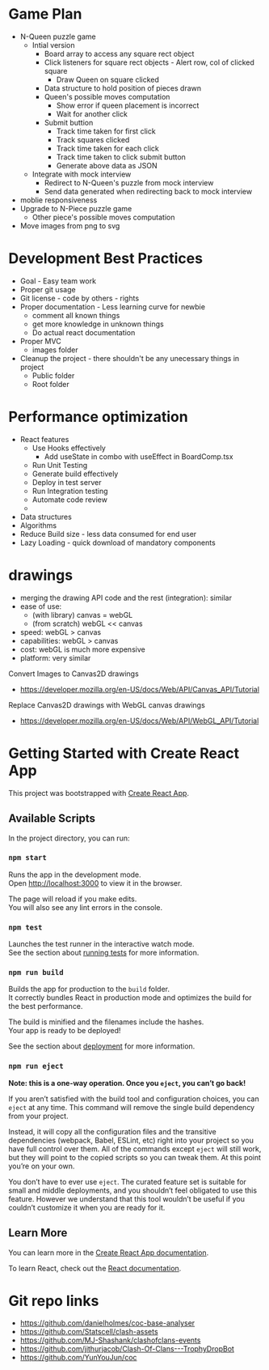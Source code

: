 # Game Plan
* N-Queen puzzle game
    * Intial version
        * Board array to access any square rect object
        * Click listeners for square rect objects - Alert row, col of clicked square
            * Draw Queen on square clicked
        * Data structure to hold position of pieces drawn
        * Queen's possible moves computation
            * Show error if queen placement is incorrect
            * Wait for another click
        * Submit buttion
            * Track time taken for first click
            * Track squares clicked
            * Track time taken for each click
            * Track time taken to click submit button
            * Generate above data as JSON
    * Integrate with mock interview
        * Redirect to N-Queen's puzzle from mock interview
        * Send data generated when redirecting back to mock interview
* moblie responsiveness
* Upgrade to N-Piece puzzle game
    * Other piece's possible moves computation
* Move images from png to svg

# Development Best Practices
* Goal - Easy team work
* Proper git usage
* Git license - code by others - rights
* Proper documentation - Less learning curve for newbie
    * comment all known things
    * get more knowledge in unknown things
    * Do actual react documentation
* Proper MVC
    * images folder
* Cleanup the project - there shouldn't be any unecessary things in project
    * Public folder
    * Root folder

# Performance optimization
* React features
    * Use Hooks effectively
        * Add useState in combo with useEffect in BoardComp.tsx
    * Run Unit Testing
    * Generate build effectively
    * Deploy in test server
    * Run Integration testing
    * Automate code review
    * 
* Data structures
* Algorithms
* Reduce Build size - less data consumed for end user
* Lazy Loading - quick download of mandatory components

# drawings
* merging the drawing API code and the rest (integration): similar
* ease of use:
    * (with library) canvas = webGL
    * (from scratch) webGL << canvas
* speed: webGL > canvas
* capabilities: webGL > canvas
* cost: webGL is much more expensive
* platform: very similar

Convert Images to Canvas2D drawings
* https://developer.mozilla.org/en-US/docs/Web/API/Canvas_API/Tutorial

Replace Canvas2D drawings with WebGL canvas drawings
* https://developer.mozilla.org/en-US/docs/Web/API/WebGL_API/Tutorial

# Getting Started with Create React App

This project was bootstrapped with [Create React App](https://github.com/facebook/create-react-app).

## Available Scripts

In the project directory, you can run:

### `npm start`

Runs the app in the development mode.\
Open [http://localhost:3000](http://localhost:3000) to view it in the browser.

The page will reload if you make edits.\
You will also see any lint errors in the console.

### `npm test`

Launches the test runner in the interactive watch mode.\
See the section about [running tests](https://facebook.github.io/create-react-app/docs/running-tests) for more information.

### `npm run build`

Builds the app for production to the `build` folder.\
It correctly bundles React in production mode and optimizes the build for the best performance.

The build is minified and the filenames include the hashes.\
Your app is ready to be deployed!

See the section about [deployment](https://facebook.github.io/create-react-app/docs/deployment) for more information.

### `npm run eject`

**Note: this is a one-way operation. Once you `eject`, you can’t go back!**

If you aren’t satisfied with the build tool and configuration choices, you can `eject` at any time. This command will remove the single build dependency from your project.

Instead, it will copy all the configuration files and the transitive dependencies (webpack, Babel, ESLint, etc) right into your project so you have full control over them. All of the commands except `eject` will still work, but they will point to the copied scripts so you can tweak them. At this point you’re on your own.

You don’t have to ever use `eject`. The curated feature set is suitable for small and middle deployments, and you shouldn’t feel obligated to use this feature. However we understand that this tool wouldn’t be useful if you couldn’t customize it when you are ready for it.

## Learn More

You can learn more in the [Create React App documentation](https://facebook.github.io/create-react-app/docs/getting-started).

To learn React, check out the [React documentation](https://reactjs.org/).

# Git repo links
* https://github.com/danielholmes/coc-base-analyser
* https://github.com/Statscell/clash-assets
* https://github.com/MJ-Shashank/clashofclans-events
* https://github.com/jithurjacob/Clash-Of-Clans---TrophyDropBot
* https://github.com/YunYouJun/coc